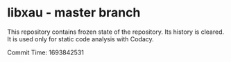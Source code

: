 # libxau - master branch

This repository contains frozen state of the repository.
Its history is cleared. It is used only for static code
analysis with Codacy.

Commit Time: 1693842531